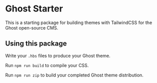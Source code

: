 # Ghost Starter
This is a starting package for building themes with TailwindCSS for the Ghost open-source CMS.

## Using this package
Write your `.hbs` files to produce your Ghost theme.

Run `npm run build` to compile your CSS.

Run `npm run zip` to build your completed Ghost theme distribution.